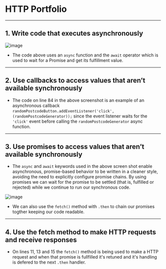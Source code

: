# HTTP Portfolio

---

## 1. Write code that executes asynchronously

![image](https://user-images.githubusercontent.com/99536044/204624444-18e3fcc3-a280-4e5d-baed-010a5d5eb407.png)

- The code above uses an `async` function and the `await` operator which is used to wait for a Promise and get its fulfillment value.

---

## 2. Use callbacks to access values that aren’t available synchronously

- The code on line 84 in the above screenshot is an example of an asynchronous callback `randomPostcodeButton.addEventListener('click', (randomPostcodeGenerator));` since the event listener waits for the `'click'` event before calling the `randomPostcodeGenerator` async function. 

---

## 3. Use promises to access values that aren’t available synchronously

- The `async` and `await` keywords used in the above screen shot enable asynchronous, promise-based behavior to be written in a cleaner style, avoiding the need to explicitly configure promise chains. By using promises we can wait for the promise to be settled (that is, fulfilled or rejected) while we continue to run our synchronous code.

![image](https://user-images.githubusercontent.com/99536044/205118853-11f552c0-dab3-4202-b858-b5db61543fce.png)

- We can also use the `fetch()` method with `.then` to chain our promises togther keeping our code readable.

---

## 4. Use the fetch method to make HTTP requests and receive responses

- On lines 11, 13 and 15 the `fetch()` method is being used to make a HTTP request and when that promise is fullfilled it's retuned and it's handling is defered to the next `.then` handler. 
